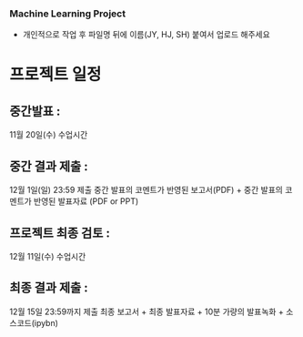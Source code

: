 ### Machine Learning Project
- 개인적으로 작업 후 파일명 뒤에 이름(JY, HJ, SH) 붙여서 업로드 해주세요
<h1> 프로젝트 일정 </h1>
<h2> 중간발표 :</h2> 11월 20일(수) 수업시간
<h2> 중간 결과 제출 :</h2> 12월 1일(일) 23:59 제출
중간 발표의 코멘트가 반영된 보고서(PDF) + 중간 발표의 코멘트가 반영된 발표자료 (PDF or PPT)
<h2> 프로젝트 최종 검토 : </h2> 12월 11일(수) 수업시간
<h2> 최종 결과 제출 : </h2> 12월 15일 23:59까지 제출
최종 보고서 + 최종 발표자료 + 10분 가량의 발표녹화 + 소스코드(ipybn)
